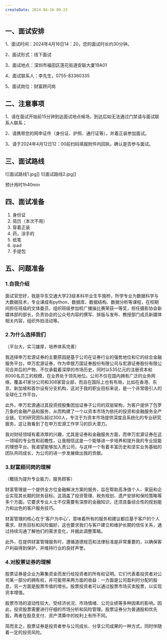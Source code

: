 ```yaml
---
createDate: 2024-04-16 09:23
---
```

## 一、面试安排

1、面试时间：2024年4月16日14：20，您的面试时长约30分钟。

2、面试形式：线下面试

3、面试地点：深圳市福田区莲花街道安联大厦19A01

4、面试联系人：李先生，0755-83360335

5、面试岗位：财富顾问岗

## 二、注意事项

1、请在面试开始前15分钟到达面试地点候场，到达后如无法通过门禁请与面试联系人联系；

2、请携带您的网申证件（身份证、护照、通行证等），并着正装参加面试。

3、请于2024年4月12日12：00前扫码填报附件内回执，确认是否参与面试。

## 三、面试路线

![[面试路线1.jpg]] ![[面试路线2.jpg]]

预计用时1h40min

## 四、面试准备
1. 身份证
2. 简历（本次不用）
3. 穿着正装
4. 药，涂手的
5. 纸笔
6. ipad
7. 手提包
## 五、问题准备
### 1.自我介绍

面试官您好，我是华东交通大学23级本科毕业生牛施桥，所学专业为数据科学与大数据技术，专业课成有python、数据库、数据结构、数据分析等课程，在校期间担任班级的文体委员，组织班级参加校广播操比赛荣获一等奖，担任摄影协会新媒体部的部长，负责协会的公众号内容的撰写、排版与发布、教授部门成员新媒体相关内容，组织外拍活动等。

### 2.为什么选择我们

（平台大，实习雄厚，培养体系完善）

我选择申万宏源证券的主要原因是基于公司在证券行业的强势地位和它的综合金融服务平台。申万宏源证券，作为申银万国证券股份有限公司与宏源证券股份有限公司合并后的产物，不仅承载着深厚的市场历史，同时以535亿元的注册资本和8000名员工的规模，在业界处于领先地位。公司不仅在国内拥有广泛的业务网络，覆盖41家分公司和308家营业部，而且在国际上也有布局，比如在香港、东京、新加坡和首尔设有分支机构，这对于我的职业目标来说，是一个非常吸引人的全球化工作平台。

此外，申万宏源通过其投资控股集团加证券子公司的双层架构，为客户提供了包罗万象的金融产品和服务，从而构建了一个以资本市场为依托的投资和金融服务全产业链。它的研究团队超过300人，专注于为资本市场提供深度且系统化的专业研究服务，这让我看到了在申万宏源工作学习的巨大潜力。

我对财经领域有着浓厚的兴趣，尤其是证券和金融服务方面，而申万宏源证券在这一领域的专业性和前瞻性，让我相信这是一个能够进一步培养和提升我的专业技能的理想平台。我渴望能够加入贵公司，与这样一个有着丰富历史和坚实业务基础的团队共同成长，为公司的进一步发展做出我的贡献。

### 3.财富顾问岗的理解

（概括为提升专业能力，服务顾客）

财富管理是一个提供全方位金融解决方案的服务，旨在帮助高净值个人、家庭和企业实现其长期的财务目标。这涵盖了投资管理、税务规划、遗产安排和保险策略等多个方面。它要求专业人士不仅需要有深厚的金融知识，还须具备综合性的规划能力和出色的客户服务技巧。

财富管理的核心在于‘客户为中心’，意味着所有的服务和建议都应基于客户的个人需求、财务目标和风险偏好。这也要求我们与客户建立和维护长期的信任关系，通过持续沟通了解他们的需求变化，并据此调整策略。

此外，在提供财富管理服务时，遵循道德规范和法律标准是非常重要的，以确保客户利益得到保护，并维持行业的良好声誉。

### 4.对股票证券的理解

股票证券是企业为筹集资金而发行给投资者的所有权证明。它们代表着投资者对公司某一部分的拥有权，并可能带来两方面的收益：一方面是公司盈利时分配的股息，另一方面是股票市值的增长。股票投资者可以通过股票市场买卖股票，以实现资本增值。

股票市场的波动性较大，受经济状况、市场情绪、公司业绩等多种因素的影响。因此，投资股票需要进行仔细的市场分析和风险管理。股票证券分为普通股和优先股，两者在股息支付、资产清算中的权利上有所不同。

简而言之，股票证券是投资者参与公司成长、分享公司成果的一种方式，同时伴随着一定的投资风险。